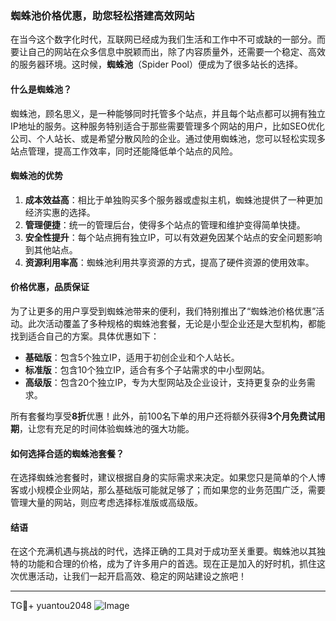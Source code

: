 ### 蜘蛛池价格优惠，助您轻松搭建高效网站

在当今这个数字化时代，互联网已经成为我们生活和工作中不可或缺的一部分。而要让自己的网站在众多信息中脱颖而出，除了内容质量外，还需要一个稳定、高效的服务器环境。这时候，**蜘蛛池**（Spider Pool）便成为了很多站长的选择。

#### 什么是蜘蛛池？

蜘蛛池，顾名思义，是一种能够同时托管多个站点，并且每个站点都可以拥有独立IP地址的服务。这种服务特别适合于那些需要管理多个网站的用户，比如SEO优化公司、个人站长、或是希望分散风险的企业。通过使用蜘蛛池，您可以轻松实现多站点管理，提高工作效率，同时还能降低单个站点的风险。

#### 蜘蛛池的优势

1. **成本效益高**：相比于单独购买多个服务器或虚拟主机，蜘蛛池提供了一种更加经济实惠的选择。
2. **管理便捷**：统一的管理后台，使得多个站点的管理和维护变得简单快捷。
3. **安全性提升**：每个站点拥有独立IP，可以有效避免因某个站点的安全问题影响到其他站点。
4. **资源利用率高**：蜘蛛池利用共享资源的方式，提高了硬件资源的使用效率。

#### 价格优惠，品质保证

为了让更多的用户享受到蜘蛛池带来的便利，我们特别推出了“蜘蛛池价格优惠”活动。此次活动覆盖了多种规格的蜘蛛池套餐，无论是小型企业还是大型机构，都能找到适合自己的方案。具体优惠如下：

- **基础版**：包含5个独立IP，适用于初创企业和个人站长。
- **标准版**：包含10个独立IP，适合有多个子站需求的中小型网站。
- **高级版**：包含20个独立IP，专为大型网站及企业设计，支持更复杂的业务需求。

所有套餐均享受**8折**优惠！此外，前100名下单的用户还将额外获得**3个月免费试用期**，让您有充足的时间体验蜘蛛池的强大功能。

#### 如何选择合适的蜘蛛池套餐？

在选择蜘蛛池套餐时，建议根据自身的实际需求来决定。如果您只是简单的个人博客或小规模企业网站，那么基础版可能就足够了；而如果您的业务范围广泛，需要管理大量的网站，则应考虑选择标准版或高级版。

#### 结语

在这个充满机遇与挑战的时代，选择正确的工具对于成功至关重要。蜘蛛池以其独特的功能和合理的价格，成为了许多用户的首选。现在正是加入的好时机，抓住这次优惠活动，让我们一起开启高效、稳定的网站建设之旅吧！

---

TG💪+ yuantou2048
![Image](https://github.com/user-attachments/assets/42a5a4a5-fea9-4a1d-8aa0-73e57e430cca)
